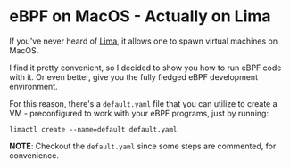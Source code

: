 # eBPF on MacOS - Actually on Lima

If you've never heard of [Lima](https://lima-vm.io/), it allows one to spawn virtual machines on MacOS.

I find it pretty convenient, so I decided to show you how to run eBPF code with it. Or even better, give you the fully fledged eBPF development environment.

For this reason, there's a `default.yaml` file that you can utilize to create a VM - preconfigured to work with your eBPF programs, just by running:

```
limactl create --name=default default.yaml
```

**NOTE**: Checkout the `default.yaml` since some steps are commented, for convenience.
